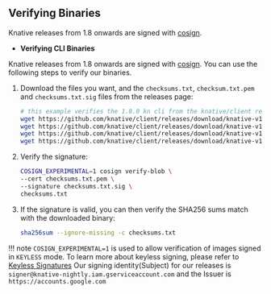 ## Verifying Binaries

Knative releases from 1.8 onwards are signed with [cosign](https://docs.sigstore.dev/cosign/overview).

- **Verifying CLI Binaries**

Knative releases from 1.8 onwards are signed with [cosign](https://docs.sigstore.dev/cosign/overview). You can use the following steps to verify our binaries.

1. Download the files you want, and the `checksums.txt`, `checksum.txt.pem` and `checksums.txt.sig` files from the releases page:
    ```sh
    # this example verifies the 1.8.0 kn cli from the knative/client repository
    wget https://github.com/knative/client/releases/download/knative-v1.8.0/checksums.txt
    wget https://github.com/knative/client/releases/download/knative-v1.8.0/kn-darwin-amd64
    wget https://github.com/knative/client/releases/download/knative-v1.8.0/checksums.txt.sig
    wget https://github.com/knative/client/releases/download/knative-v1.8.0/checksums.txt.pem
    ```
1. Verify the signature:
    ```sh
    COSIGN_EXPERIMENTAL=1 cosign verify-blob \
    --cert checksums.txt.pem \
    --signature checksums.txt.sig \
    checksums.txt
    ```
1. If the signature is valid, you can then verify the SHA256 sums match with the downloaded binary:
    ```sh
    sha256sum --ignore-missing -c checksums.txt

!!! note
    `COSIGN_EXPERIMENTAL=1` is used to allow verification of images signed
    in `KEYLESS` mode. To learn more about keyless signing, please refer to
    [Keyless Signatures](https://github.com/sigstore/cosign/blob/main/KEYLESS.md#keyless-signatures)
    Our signing identity(Subject) for our releases is `signer@knative-nightly.iam.gserviceaccount.com` and the Issuer is `https://accounts.google.com`
